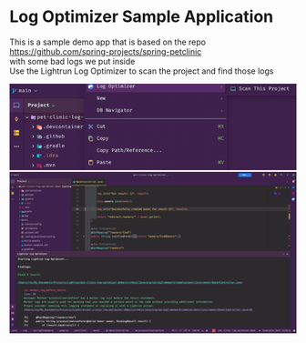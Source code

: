 # Log Optimizer Sample Application 

This is  a sample demo app that is based on the repo  
https://github.com/spring-projects/spring-petclinic  
with some bad logs we put inside  
Use the Lightrun Log Optimizer to scan the project and find those logs

<img width="1042" alt="scan_project" src="img/scan_project.png">
<br>
<img width="1920" alt="result" src="img/result.png">

